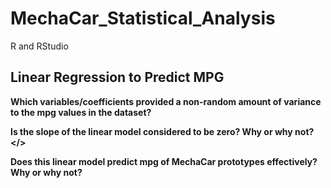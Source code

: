 # MechaCar_Statistical_Analysis
R and RStudio

## Linear Regression to Predict MPG

<b>Which variables/coefficients provided a non-random amount of variance to the mpg values in the dataset?</b>

<b>Is the slope of the linear model considered to be zero? Why or why not?</>

<b>Does this linear model predict mpg of MechaCar prototypes effectively? Why or why not?</b>
